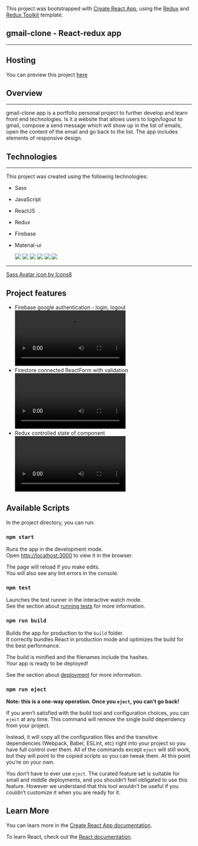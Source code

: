 This project was bootstrapped with [Create React App](https://github.com/facebook/create-react-app), using the [Redux](https://redux.js.org/) and [Redux Toolkit](https://redux-toolkit.js.org/) template.

## gmail-clone - React-redux app

---

## Hosting

You can preview this project <a href ="https://clone-b2527.web.app/">here</a>

## Overview

---

gmail-clone app is a portfolio personal project to further develop and learn front end technologies. Is it a website that allows users to login/logout to gmail, compose a send message which will show up in the list of emails, open the content of the email and go back to the list. The app includes elements of responsive design.

## Technologies

---

This project was created using the following technologies:

-   Sass
-   JavaScript
-   ReactJS
-   Redux
-   Firebase
-   Material-ui

    ![](https://img.icons8.com/color/48/000000/sass-avatar.png)
    ![](https://img.icons8.com/color/48/000000/javascript--v1.png)
    ![](https://img.icons8.com/office/40/000000/react.png)
    ![](https://img.icons8.com/color/48/000000/redux.png")
    ![](https://img.icons8.com/color/48/000000/firebase.png)
    ![](https://img.icons8.com/color/48/000000/material-ui.png)

---

<a href="https://icons8.com/icon/vEiU8UeAmv0x/sass-avatar">Sass Avatar icon by Icons8</a>

## Project features

-   Firebase google authentication - login, logout
    ![login/logout demo](https://user-images.githubusercontent.com/80685460/156446153-8311ca3b-cd75-4bfd-9fb4-d1841b61fdf7.mp4)
-   Firestore connected ReactForm with validation
    ![compose send email with validation](https://user-images.githubusercontent.com/80685460/156560088-feaa8d48-cb92-4151-a938-257cee260c6c.mp4)
-   Redux controlled state of component
    ![controling the component state with redux](https://user-images.githubusercontent.com/80685460/156560713-4e9fc05d-82be-472e-92ae-28153f908732.mp4)

## Available Scripts

In the project directory, you can run:

### `npm start`

Runs the app in the development mode.<br />
Open [http://localhost:3000](http://localhost:3000) to view it in the browser.

The page will reload if you make edits.<br />
You will also see any lint errors in the console.

### `npm test`

Launches the test runner in the interactive watch mode.<br />
See the section about [running tests](https://facebook.github.io/create-react-app/docs/running-tests) for more information.

### `npm run build`

Builds the app for production to the `build` folder.<br />
It correctly bundles React in production mode and optimizes the build for the best performance.

The build is minified and the filenames include the hashes.<br />
Your app is ready to be deployed!

See the section about [deployment](https://facebook.github.io/create-react-app/docs/deployment) for more information.

### `npm run eject`

**Note: this is a one-way operation. Once you `eject`, you can’t go back!**

If you aren’t satisfied with the build tool and configuration choices, you can `eject` at any time. This command will remove the single build dependency from your project.

Instead, it will copy all the configuration files and the transitive dependencies (Webpack, Babel, ESLint, etc) right into your project so you have full control over them. All of the commands except `eject` will still work, but they will point to the copied scripts so you can tweak them. At this point you’re on your own.

You don’t have to ever use `eject`. The curated feature set is suitable for small and middle deployments, and you shouldn’t feel obligated to use this feature. However we understand that this tool wouldn’t be useful if you couldn’t customize it when you are ready for it.

## Learn More

You can learn more in the [Create React App documentation](https://facebook.github.io/create-react-app/docs/getting-started).

To learn React, check out the [React documentation](https://reactjs.org/).

